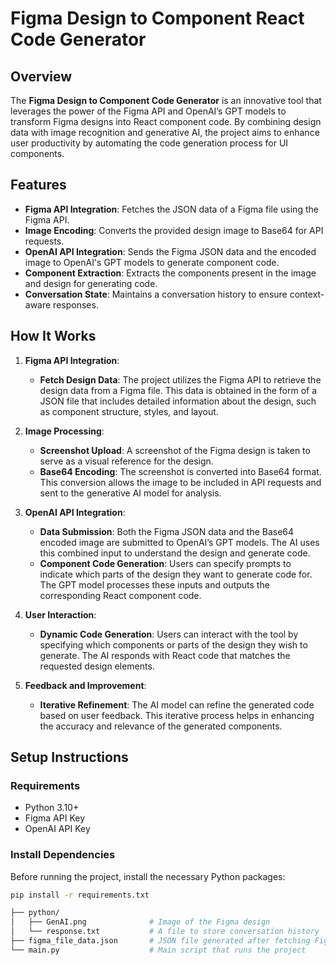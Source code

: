 # Figma Design to Component React Code Generator

## Overview

The **Figma Design to Component Code Generator** is an innovative tool that leverages the power of the Figma API and OpenAI’s GPT models to transform Figma designs into React component code. By combining design data with image recognition and generative AI, the project aims to enhance user productivity by automating the code generation process for UI components.

## Features

- **Figma API Integration**: Fetches the JSON data of a Figma file using the Figma API.
- **Image Encoding**: Converts the provided design image to Base64 for API requests.
- **OpenAI API Integration**: Sends the Figma JSON data and the encoded image to OpenAI's GPT models to generate component code.
- **Component Extraction**: Extracts the components present in the image and design for generating code.
- **Conversation State**: Maintains a conversation history to ensure context-aware responses.

## How It Works

1. **Figma API Integration**:
   - **Fetch Design Data**: The project utilizes the Figma API to retrieve the design data from a Figma file. This data is obtained in the form of a JSON file that includes detailed information about the design, such as component structure, styles, and layout.

2. **Image Processing**:
   - **Screenshot Upload**: A screenshot of the Figma design is taken to serve as a visual reference for the design.
   - **Base64 Encoding**: The screenshot is converted into Base64 format. This conversion allows the image to be included in API requests and sent to the generative AI model for analysis.

3. **OpenAI API Integration**:
   - **Data Submission**: Both the Figma JSON data and the Base64 encoded image are submitted to OpenAI’s GPT models. The AI uses this combined input to understand the design and generate code.
   - **Component Code Generation**: Users can specify prompts to indicate which parts of the design they want to generate code for. The GPT model processes these inputs and outputs the corresponding React component code.

4. **User Interaction**:
   - **Dynamic Code Generation**: Users can interact with the tool by specifying which components or parts of the design they wish to generate. The AI responds with React code that matches the requested design elements.

5. **Feedback and Improvement**:
   - **Iterative Refinement**: The AI model can refine the generated code based on user feedback. This iterative process helps in enhancing the accuracy and relevance of the generated components.

## Setup Instructions

### Requirements

- Python 3.10+
- Figma API Key
- OpenAI API Key

### Install Dependencies

Before running the project, install the necessary Python packages:

```bash
pip install -r requirements.txt

├── python/
│   ├── GenAI.png              # Image of the Figma design
│   └── response.txt           # A file to store conversation history
├── figma_file_data.json       # JSON file generated after fetching Figma data
└── main.py                    # Main script that runs the project


